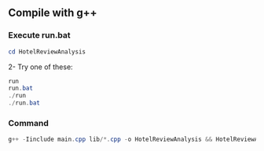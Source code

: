 <!-- # Download Here
![One](https://i.imgur.com/gPKJZsj.png)
![Two](https://i.imgur.com/jTcMWUG.png) -->

## Compile with g++
### Execute run.bat
```ps1
cd HotelReviewAnalysis
```
2- Try one of these:
```ps1
run
run.bat
./run
./run.bat
```

### Command
```ps1
g++ -Iinclude main.cpp lib/*.cpp -o HotelReviewAnalysis && HotelReviewAnalysis
```